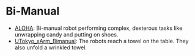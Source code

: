 # Bi-Manual

- [ALOHA](https://github.com/youliangtan/oxe_contrib/tree/main/pages/datasets/aloha.md): Bi-manual robot performing complex, dexterous tasks like unwrapping candy and putting on shoes.
- [UTokyo_xArm_Bimanual](https://github.com/youliangtan/oxe_contrib/tree/main/pages/datasets/utokyo_xarm_bimanual_converted_externally_to_rlds.md): The robots reach a towel on the table. They also unfold a wrinkled towel.
